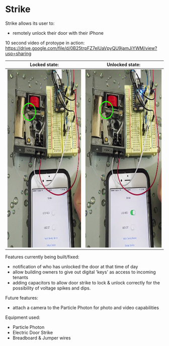 # Strike

Strike allows its user to:
  - remotely unlock their door with their iPhone 


10 second video of protoype in action:
https://drive.google.com/file/d/0B25trpFZ7elUaVpyQU9jamJiYWM/view?usp=sharing

Locked state:              |  Unlocked state:
:-------------------------:|:-------------------------:
<img src="https://raw.githubusercontent.com/ericysze/Strike/master/Images/Locked%20State.png" width="400" height="565">  |   <img src="https://raw.githubusercontent.com/ericysze/Strike/master/Images/Unlocked%20State.png" width="400" height="565">


Features currently being built/fixed:
  - notification of who has unlocked the door at that time of day
  - allow building owners to give out digital 'keys' as access to incoming tenants
  - adding capacitors to allow door strike to lock & unlock correctly for the possibility of voltage spikes and dips.

Future features:
  - attach a camera to the Particle Photon for photo and video capabilities

Equipment used:
- Particle Photon
- Electric Door Strike
- Breadboard & Jumper wires
